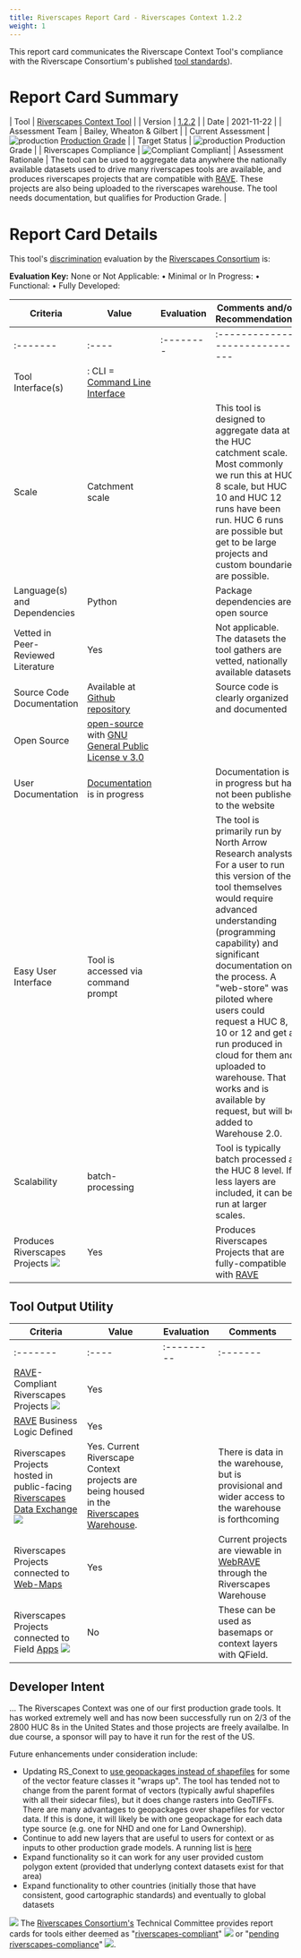 ```yaml
---
title: Riverscapes Report Card - Riverscapes Context 1.2.2
weight: 1
---
```


This report card communicates the Riverscape Context Tool's compliance with the Riverscape Consortium's published [tool standards](https://docs.riverscapes.net/standards/toolStandards)).

# Report Card Summary

| Tool | [Riverscapes Context Tool](https://tools.riverscapes.net/rscontext) |
| Version | [1.2.2](https://github.com/Riverscapes/riverscapes-tools/tree/master/packages/rscontext) |
| Date | 2021-11-22 |
| Assessment Team | Bailey, Wheaton & Gilbert |
| Current Assessment | ![production](https://raw.githubusercontent.com/Riverscapes/riverscapes-website/master/assets/images/tools/grade/TRL_6_32p.png) [Production Grade](https://docs.riverscapes.net/standards/discrimination) |
| Target Status | ![production](https://raw.githubusercontent.com/Riverscapes/riverscapes-website/master/assets/images/tools/grade/TRL_6_32p.png) Production Grade |
| Riverscapes Compliance | ![Compliant](https://riverscapes.net/assets/images/rc/RiverscapesCompliant_24.png) Compliant|
| Assessment Rationale | The tool can be used to aggregate data anywhere the nationally available datasets used to drive many riverscapes tools are available, and produces riverscapes projects that are compatible with [RAVE](https://rave.riverscapes.net). These projects are also being uploaded to the riverscapes warehouse. The tool needs documentation, but qualifies for Production Grade. |


# Report Card Details

This tool's [discrimination](https://docs.riverscapes.net/standards/toolStandards) evaluation by the [Riverscapes Consortium](https://riverscapes.net) is:

**Evaluation Key:**
None or Not Applicable: <i class="fa fa-battery-empty" aria-hidden="true"></i> •
Minimal or In Progress: <i class="fa fa-battery-quarter" aria-hidden="true"></i> •
Functional: <i class="fa fa-battery-half" aria-hidden="true"></i> •
Fully Developed: <i class="fa fa-battery-full" aria-hidden="true"></i>  

| Criteria | Value | Evaluation | Comments and/or Recommendations |
|----------|-------|------------|---------------------------------|
| :------- | :---- | :--------  | :------------------------------ |
| Tool Interface(s) | <i class="fa fa-terminal" aria-hidden="true"></i> : CLI = [Command Line Interface](https://en.wikipedia.org/wiki/Command-line_interface) | <i class="fa fa-battery-full" aria-hidden="true"></i> |  |
| Scale | Catchment scale | <i class="fa fa-battery-full" aria-hidden="true"></i> | This tool is designed to aggregate data at the HUC catchment scale. Most commonly we run this at HUC 8 scale, but HUC 10 and HUC 12 runs have been run. HUC 6 runs are possible but get to be large projects and custom boundaries are possible. |
| Language(s) and Dependencies | Python | <i class="fa fa-battery-full" aria-hidden="true"></i> | Package dependencies are open source |
| Vetted in Peer-Reviewed Literature | Yes | <i class="fa fa-battery-full" aria-hidden="true"></i> | Not applicable. The datasets the tool gathers are vetted, nationally available datasets. |
| Source Code Documentation | Available at [Github repository](https://github.com/Riverscapes/riverscaps-tools/rscontext)<i class="fa fa-github" aria-hidden="true"></i> | <i class="fa fa-battery-full" aria-hidden="true"></i> | Source code is clearly organized and documented |
| Open Source | [open-source](https://github.com/Riverscapes/riverscaps-tools/rscontext) <i class="fa fa-github" aria-hidden="true"></i> with [GNU General Public License v 3.0](https://github.com/Riverscapes/riverscapes-tools/blob/master/LICENSE) | <i class="fa fa-battery-full" aria-hidden="true"></i> | |
| User Documentation | [Documentation](http://tools.riverscapes.net/channel/) is in progress | <i class="fa fa-battery-quarter" aria-hidden="true"></i> | Documentation is in progress but has not been published to the website |
| Easy User Interface | Tool is accessed via command prompt | <i class="fa fa-battery-quarter" aria-hidden="true"></i> | The tool is primarily run by North Arrow Research analysts. For a user to run this version of the tool themselves would require advanced understanding (programming capability) and significant documentation on the process. A "web-store" was piloted where users could request a HUC 8, 10 or 12 and get a run produced in cloud for them and uploaded to warehouse. That works and is available by request, but will be added to Warehouse 2.0. |
| Scalability | batch-processing | <i class="fa fa-battery-full" aria-hidden="true"></i> | Tool is typically batch processed at the HUC 8 level. If less layers are included, it can be run at larger scales. |
| Produces Riverscapes Projects <img  src="https://riverscapes.net/assets/images/data/RiverscapesProject_24.png"> | Yes | <i class="fa fa-battery-full" aria-hidden="true"></i> | Produces Riverscapes Projects that are fully-compatible with [RAVE](https://rave.riverscapes.net) |

## Tool Output Utility

| Criteria | Value | Evaluation | Comments |
|----------|-------|------------|----------|
| :------- | :---- | :--------- | :------- |
| [RAVE](https://rave.riverscapes.net)- Compliant Riverscapes Projects <img  src="https://riverscapes.net/assets/images/data/RiverscapesProject_24.png"> | Yes | <i class="fa fa-battery-full" aria-hidden="true"></i> | |
| [RAVE](https://rave.riverscapes.net) Business Logic Defined | Yes | <i class="fa fa-battery-full" aria-hidden="true"></i> |  |
| Riverscapes Projects hosted in public-facing [Riverscapes Data Exchange](https://riverscapes.net) <img src="https://riverscapes.net/assets/images/data/RiverscapesWarehouseCloud_24.png"> | Yes. Current Riverscape Context projects are being housed in the [Riverscapes Warehouse](https://data.riverscapes.net). | <i class="fa fa-battery-half" aria-hidden="true"></i> | There is data in the warehouse, but is provisional and wider access to the warehouse is forthcoming |
| Riverscapes Projects connected to [Web-Maps](https://riverscapes.net/software-help/help-web) <i class="fa fa-map-o" aria-hidden="true"></i> | Yes | <i class="fa fa-battery-full" aria-hidden="true"></i> | Current projects are viewable in [WebRAVE](https://rave.riverscapes.net/Download/install_webrave.html) through the Riverscapes Warehouse |
| Riverscapes Projects connected to Field [Apps](https://docs.riverscapes.net/category/products) <img src="http://riverscapes.net/assets/images/tools/PWA.png"> | No | <i class="fa fa-battery-quarter" aria-hidden="true"></i> | These can be used as basemaps or context layers with QField. |

## Developer Intent
...
The Riverscapes Context was one of our first production grade tools. It has worked extremely well and has now been successfully run on 2/3 of the 2800 HUC 8s in the United States and those projects are freely availalbe. In due course, a sponsor will pay to have it run for the rest of the US. 

Future enhancements under consideration include:
- Updating RS_Conext to [use geopackages instead of shapefiles](https://github.com/Riverscapes/riverscapes-tools/issues/135) for some of the vector feature classes it "wraps up". The tool has tended not to change from the parent format of vectors (typically awful shapefiles with all their sidecar files), but it does change rasters into GeoTIFFs. There are many advantages to geopackages over shapefiles for vector data. If this is done, it will likely be with one geopackage for each data type source (e.g. one for NHD and one for Land Ownership). 
- Continue to add new layers that are useful to users for context or as inputs to other production grade models. A running list is [here]( https://github.com/Riverscapes/riverscapes-tools/issues?q=is%3Aopen+is%3Aissue+label%3Aenhancement+label%3Apkg%3ARS-Context)
- Expand functionality so it can work for any user provided custom polygon extent (provided that underlyng context datasets exist for that area)
- Expand functionality to other countries (initially those that have consistent, good cartographic standards) and eventually to global datasets



<a href="https://riverscapes.net"><img class="float-left" src="https://riverscapes.net/assets/images/rc/RiverscapesConsortium_Logo_Black_BHS_200w.png"></a>
The [Riverscapes Consortium's](https://riverscapes.net) Technical Committee provides report cards for tools either deemed as "[riverscapes-compliant](https://docs.riverscapes.net/standards
)" <img  src="https://riverscapes.net/assets/images/rc/RiverscapesCompliant_24.png"> or "[pending riverscapes-compliance](https://riverscapes.net/Tools/#tools-pending-riverscapes-compliance)" <img  src="https://riverscapes.net/assets/images/rc/RiverscapesCompliantPending_28.png">.

